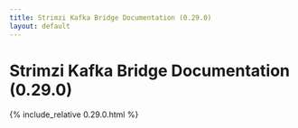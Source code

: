 ```yaml
---
title: Strimzi Kafka Bridge Documentation (0.29.0)
layout: default
---
```


<h1 >Strimzi Kafka Bridge Documentation (0.29.0)</h1>

{% include_relative 0.29.0.html %}
